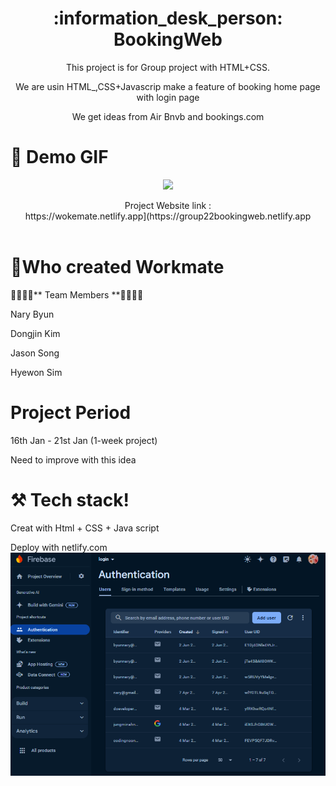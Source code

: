 



<div style="text-align:center;">
        <h1>:information_desk_person: BookingWeb</h1>
        <p>This project is for Group project with HTML+CSS.</p>
        <p>We are usin HTML_,CSS+Javascrip make a feature of booking home page with login page</p>
        <p>We get ideas from Air Bnvb and bookings.com </p>
    </div>


# :movie_camera: Demo GIF
</div><p align="center">
<img src="https://github.com/NAry-Byun/group22project/blob/master/bookingweb.gif?raw=true"></img></p><div></div>
<p align="center">Project Website link :<br> https://wokemate.netlify.app](https://group22bookingweb.netlify.app <br> <br>

# 🙌Who created Workmate
👨‍🎓👩‍🎓** Team Members **👨‍🎓👩‍🎓<br>

Nary Byun

Dongjin Kim

Jason Song

Hyewon Sim

# Project Period

16th Jan - 21st Jan (1-week project)

Need to improve with this idea


# ⚒️ Tech stack!



Creat with Html +  CSS + Java script 
<div>Deploy with netlify.com </div>
<div>
<img src="https://github.com/NAry-Byun/workmate/blob/master/img/workmate2.png?raw=true" ></img></div>


